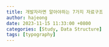 ```yaml
---
title: 개발자라면 알아야하는 7가지 자료구조
author: hajeong
date: 2023-11-15 11:33:00 +0800
categories: [Study, Data Structure]
tags: [typography]
---
```

